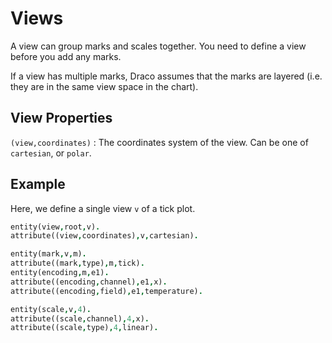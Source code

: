 # Views

A view can group marks and scales together. You need to define a view before you add any marks.

If a view has multiple marks, Draco assumes that the marks are layered (i.e. they are in the same view space in the chart).

## View Properties

`(view,coordinates)`
: The coordinates system of the view. Can be one of `cartesian`, or `polar`.

## Example

Here, we define a single view `v` of a tick plot.

```prolog
entity(view,root,v).
attribute((view,coordinates),v,cartesian).

entity(mark,v,m).
attribute((mark,type),m,tick).
entity(encoding,m,e1).
attribute((encoding,channel),e1,x).
attribute((encoding,field),e1,temperature).

entity(scale,v,4).
attribute((scale,channel),4,x).
attribute((scale,type),4,linear).
```
